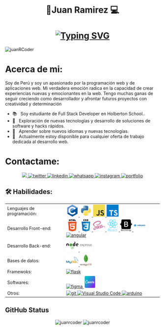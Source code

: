 <h1 align="center">🚀Juan Ramirez 💻</h1>

<h1 align="center">
<a href="https://git.io/typing-svg"><img src="https://readme-typing-svg.demolab.com?font=Roboto&size=25&pause=1000&color=2EC227&center=true&vCenter=true&width=435&lines=Web+Development+Student;Learning+new+things" alt="Typing SVG" /></a>
</h1>

<p align="left"> <img src="https://komarev.com/ghpvc/?username=juanRCoder&label=Profile%20views&color=0e75b6&style=flat" alt="juanRCoder" /> 
</p>
<h1> Acerca de mi: </h1>
<p>Soy de Perú y soy un apasionado por la programación web y de aplicaciones web. Mi verdadera emoción radica en la capacidad de crear experiencias nuevas y emocionantes en la web. Tengo muchas ganas de seguir creciendo como desarrollador y afrontar futuros proyectos con creatividad y determinación</p>


- 📚 &nbsp; Soy estudiante de Full Stack Developer en Holberton School..
- 🤔 &nbsp; Exploración de nuevas tecnologías y desarrollo de soluciones de software y hacks rápidos.
- 🌱 &nbsp; Aprender sobre nuevos idiomas y nuevas tecnologías.
- 🔭 &nbsp; Actualmente estoy disponible para cualquier oferta de trabajo dedicada al desarrollo web.


<h1> Contactame: </h1>
<div align="center">
<a href="https://www.facebook.com/guillermo.montalvanramirez" target="_blank" rel="noopener noreferrer">
  <img src="https://img.shields.io/badge/Facebook-1877F2?style=for-the-badge&logo=facebook&logoColor=white" />
</a>
<a href="https://twitter.com/yuan22rm" target="_blank" rel="noopener noreferrer">
  <img title="twitter" src="https://img.shields.io/badge/X-000000?style=for-the-badge&logo=x&logoColor=white" />
</a>
<a href="https://www.linkedin.com/in/juan-ramirez-490b84271/" target="_blank" rel="noopener noreferrer">
  <img title="linkedin" src="https://img.shields.io/badge/LinkedIn-0077B5?style=for-the-badge&logo=linkedin&logoColor=white" />
</a>
<a href="https://wa.me/+51956402456" target="_blank" rel="noopener noreferrer">
  <img title="whatsapp" src="https://img.shields.io/badge/WhatsApp-25D366?style=for-the-badge&logo=WhatsApp&logoColor=white" />
</a>
<a href="https://www.instagram.com/juanrcoder/" target="_blank" rel="noopener noreferrer">
  <img title="instagram" src="https://img.shields.io/badge/Instagram-E4405F?style=for-the-badge&logo=instagram&logoColor=white" />
</a>
<a href="https://juanrcoder.github.io/My-Portfolio/" target="_blank" rel="noopener noreferrer">
  <img title="portfolio" src="https://img.shields.io/badge/Portfolio-255E63?style=for-the-badge&logo=About.me&logoColor=white" />
</a>
</div>


## 🛠️ Habilidades:
<table>
  <tr>
    <td>Lenguajes de programación:</td>
    <td>
      <a href="https://www.cprogramming.com/" target="_blank" rel="noreferrer">
        <img title="C" src="https://raw.githubusercontent.com/devicons/devicon/master/icons/c/c-original.svg" alt="c" width="40" height="40"/>
      </a>
      <a href="https://www.python.org" target="_blank" rel="noreferrer">
        <img title="python" src="https://raw.githubusercontent.com/devicons/devicon/master/icons/python/python-original.svg" alt="python" width="40" height="40"/>
      </a>
      <a href="https://developer.mozilla.org/en-US/docs/Web/JavaScript" target="_blank" rel="noreferrer">
        <img title="javaScript" src="https://raw.githubusercontent.com/devicons/devicon/master/icons/javascript/javascript-original.svg" alt="javascript" width="40" height="40"/>
      </a>
      <a href="https://www.typescriptlang.org/" target="_blank" rel="noreferrer">
        <img src="https://raw.githubusercontent.com/devicons/devicon/master/icons/typescript/typescript-original.svg" alt="typescript" width="40" height="40"/>
      </a>     
    </td>
  </tr>
  <tr>
    <td>Desarrollo Front-end:</td>
    <td>
      <a href="https://www.w3.org/html/" target="_blank" rel="noreferrer">
        <img title="HTML" src="https://raw.githubusercontent.com/devicons/devicon/master/icons/html5/html5-original-wordmark.svg" alt="html5" width="40" height="40"/>
      </a>
      <a href="https://www.w3schools.com/css/" target="_blank" rel="noreferrer">
        <img title="CSS" src="https://raw.githubusercontent.com/devicons/devicon/master/icons/css3/css3-original-wordmark.svg" alt="css3" width="40" height="40"/>
      </a>
      </a> <a href="https://sass-lang.com" target="_blank" rel="noreferrer"> 
        <img title="SASS" src="https://raw.githubusercontent.com/devicons/devicon/master/icons/sass/sass-original.svg" alt="sass" width="40" height="40"/>
      </a>
      <a href="https://reactjs.org/" target="_blank" rel="noreferrer">
        <img title="React.js" src="https://raw.githubusercontent.com/devicons/devicon/master/icons/react/react-original-wordmark.svg" alt="react" width="40" height="40"/>
      </a>
      <a href="https://getbootstrap.com" target="_blank" rel="noreferrer">
        <img title="bootstrap" src="https://raw.githubusercontent.com/devicons/devicon/master/icons/bootstrap/bootstrap-plain-wordmark.svg" alt="bootstrap" width="40" height="40"/>
      </a>
      <a href="https://webpack.js.org" target="_blank" rel="noreferrer">
        <img title="Webpack" src="https://raw.githubusercontent.com/devicons/devicon/d00d0969292a6569d45b06d3f350f463a0107b0d/icons/webpack/webpack-original-wordmark.svg" alt="webpack" width="40" height="40"/>
        </a>
        <a href="https://angular.io" target="_blank" rel="noreferrer">
          <img src="https://angular.io/assets/images/logos/angular/angular.svg" alt="angular" width="40" height="40"/>
        </a>
    </td>
  </tr>
  <tr>
    <td>Desarrollo Back-end:</td>
    <td>
      <a href="https://nodejs.org" target="_blank" rel="noreferrer"> 
        <img title="Node.js" src="https://raw.githubusercontent.com/devicons/devicon/master/icons/nodejs/nodejs-original-wordmark.svg" alt="nodejs" width="40" height="40"/> 
      </a>
      <a href="https://expressjs.com" target="_blank" rel="noreferrer">
        <img title="Express.js" src="https://raw.githubusercontent.com/devicons/devicon/master/icons/express/express-original-wordmark.svg" alt="express" width="40" height="40"/>
      </a>
    </td>
  </tr>
  <tr>
    <td>Bases de datos:</td>
    <td>
      <a href="https://www.mysql.com/" target="_blank" rel="noreferrer">
        <img title="mySQL" src="https://raw.githubusercontent.com/devicons/devicon/master/icons/mysql/mysql-original-wordmark.svg" alt="mysql" width="40" height="40"/>
      </a>
      <a href="https://www.mongodb.com/" target="_blank" rel="noreferrer">
        <img title="MongoDB" src="https://raw.githubusercontent.com/devicons/devicon/master/icons/mongodb/mongodb-original-wordmark.svg" alt="mongodb" width="40" height="40"/>
      </a>
    </td>
  </tr>
  <tr>
    <td>Framewoks:</td>
    <td>
       <a href="https://flask.palletsprojects.com/" target="_blank" rel="noreferrer">
        <img src="https://www.vectorlogo.zone/logos/pocoo_flask/pocoo_flask-icon.svg" alt="flask" width="40" height="40"/>
      </a>
    </td>
  </tr>
  <tr>
    <td>Softwares:</td>
    <td>
      <a href="https://www.figma.com/" target="_blank" rel="noreferrer">
        <img title="Figma" src="https://www.vectorlogo.zone/logos/figma/figma-icon.svg" alt="figma" width="40" height="40"/>
      </a>
      <a href="https://www.figma.com/" target="_blank" rel="noreferrer">
        <img title="Figma" src="./images/canvas.png" alt="figma" width="40" height="40"/>
      </a>
    </td>
  </tr>
  <tr>
    <td>Otros:</td>
    <td>
       <a href="https://git-scm.com/" target="_blank" rel="noreferrer">
        <img title="git" src="https://www.vectorlogo.zone/logos/git-scm/git-scm-icon.svg" alt="git" width="40" height="40"/>
      </a>
      <a href="https://code.visualstudio.com/">
        <img title="Visual Studio Code" alt="Visual Studio Code" width=45px src="https://cdn.jsdelivr.net/gh/devicons/devicon/icons/vscode/vscode-original.svg" />
      </a>
      <a href="https://www.arduino.cc/" target="_blank" rel="noreferrer">
        <img src="https://cdn.worldvectorlogo.com/logos/arduino-1.svg" alt="arduino" width="40" height="40"/> 
      </a>
    </td>
  </tr>
</table>

## GitHub Status
<p align="center">
  <img align="center" src="https://github-readme-stats.vercel.app/api/top-langs?username=juanRCoder&show_icons=true&locale=en&layout=compact&theme=dracula" alt="juanrcoder" />
  <img align="center" src="https://github-readme-stats.vercel.app/api?username=juanRCoder&show_icons=true&locale=en&theme=tokyonight" alt="juanrcoder" />
</p>

